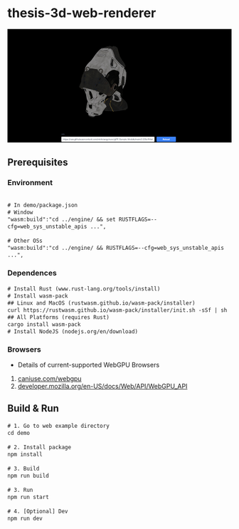 # thesis-3d-web-renderer

![screenshot](screenshots/screenshot.png)

## Prerequisites

### Environment

``` shell

# In demo/package.json
# Window
"wasm:build":"cd ../engine/ && set RUSTFLAGS=--cfg=web_sys_unstable_apis ...",

# Other OSs
"wasm:build":"cd ../engine/ && RUSTFLAGS=--cfg=web_sys_unstable_apis ...",

```

### Dependences

``` shell
# Install Rust (www.rust-lang.org/tools/install)
# Install wasm-pack
## Linux and MacOS (rustwasm.github.io/wasm-pack/installer)
curl https://rustwasm.github.io/wasm-pack/installer/init.sh -sSf | sh
## All Platforms (requires Rust)
cargo install wasm-pack
# Install NodeJS (nodejs.org/en/download)
```

### Browsers

- Details of current-supported WebGPU Browsers
1. [caniuse.com/webgpu](https://caniuse.com/webgpu)
1. [developer.mozilla.org/en-US/docs/Web/API/WebGPU_API](https://developer.mozilla.org/en-US/docs/Web/API/WebGPU_API)

## Build & Run

``` shell
# 1. Go to web example directory
cd demo

# 2. Install package
npm install

# 3. Build
npm run build

# 3. Run
npm run start

# 4. [Optional] Dev
npm run dev

```